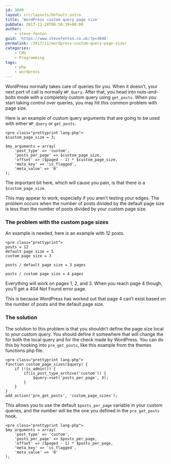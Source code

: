 ```yaml
---
id: 3040
layout: src/layouts/Default.astro
title: 'WordPress custom query page size'
pubDate: 2017-11-28T08:50:39+00:00
author:
    - steve-fenton
guid: 'https://www.stevefenton.co.uk/?p=3040'
permalink: /2017/11/wordpress-custom-query-page-size/
categories:
    - CMS
    - Programming
tags:
    - php
    - wordpress
---
```


WordPress normally takes care of queries for you. When it doesn’t, your next port of call is normally `WP_Query`. After that, you head into nuts-and-bolts mode with a completely custom query using `get_posts`. When you start taking control over queries, you may hit this common problem with page size.

Here is an example of custom query arguments that are going to be used with either `WP_Query` or `get_posts`.

```
<pre class="prettyprint lang-php">
$custom_page_size = 3;

$my_arguments = array(
    'post_type' => 'custom',
    'posts_per_page' => $custom_page_size,
    'offset' => ($paged - 1) * $custom_page_size,
    'meta_key' => 'is_flagged',
    'meta_value' => '0'
);
```

The important bit here, which will cause you pain, is that there is a `$custom_page_size`.

This may appear to work, especially if you aren’t testing your edges. The problem occurs when the number of posts divided by the default page size is less than the number of posts divided by your custom page size.

### The problem with the custom page sizes

An example is needed, here is an example with 12 posts.

```
<pre class="prettyprint">
posts = 12
default page size = 5
custom page size = 3

posts / default page size = 3 pages

posts / custom page size = 4 pages
```

Everything will work on pages 1, 2, and 3. When you reach page 4 though, you’ll get a 404 Not Found error page.

This is because WordPress has worked out that page 4 can’t exist based on the number of posts and the default page size.

### The solution

The solution to this problem is that you shouldn’t define the page size local to your custom query. You should define it somewhere that will change the for both the local query and for the check made by WordPress. You can do this by hooking into `pre_get_posts`, like this example from the themes functions.php file.

```
<pre class="prettyprint lang-php">
function custom_page_sizes($query) {
    if (!is_admin()) {
        if(is_post_type_archive('custom')) {
            $query->set('posts_per_page', 3);
        }
    }
}
add_action('pre_get_posts', 'custom_page_sizes');
```

This allows you to use the default `$posts_per_page` variable in your custom queries, and the number will be the one you defined in the `pre_get_posts` hook.

```
<pre class="prettyprint lang-php">
$my_arguments = array(
    'post_type' => 'custom',
    'posts_per_page' => $posts_per_page,
    'offset' => ($paged - 1) * $posts_per_page,
    'meta_key' => 'is_flagged',
    'meta_value' => '0'
);
```